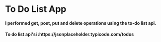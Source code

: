 <div><h1>To Do List App </h1></div>
<h4>I performed get, post, put and delete operations using the to-do list api.</h4>
<h4>To do list api'si :https://jsonplaceholder.typicode.com/todos </h4>


